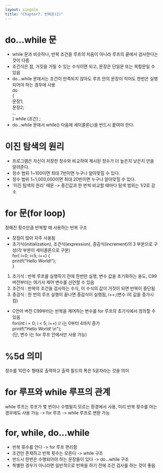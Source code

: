 ```yaml
---
layout: singnle
title: "Chapter7. 반복문(2)"
---
```


# do...while 문

+ while 문과 비슷하나, 반복 조건을 루프의 처음이 아니라 루프의 끝에서 검사한다는 것이 다름   
+ 조건식은 참, 거짓을 가릴 수 있는 수식이면 되고, 문장은 단일문 또는 복합문일 수 있음   
+ do...while 문에서는 조건이 만족되지 않아도 루프 안의 문장이 적어도 한번은 실행되어야 하는 경우에 사용   
do   
{   
  문장1;   
  문장2;   
  ...   
} while (조건) ;   
+ do...while 문에서 while() 다음에 세미콜론(;)을 반드시 붙여야 한다.   

# 이진 탐색의 원리

+ 프로그램은 자신이 저장한 정수와 비교하여 제시된 정수가 더 높은지 낮은지 만을 알려준다.   
+ 정수 범위 1~100이면 최대 7번이면 누구나 알아맞힐 수 있다.   
+ 정수 범위 1~1,000,000이면 최대 20번이면 누구나 알아맞힐 수 있다.   
+ '이진 탐색의 원리' 때문 -> 중간값과 한 번씩 비교할 때마다 탐색 범위는 1/2로 감소   

# for 문(for loop)

정해진 횟수만큼 반복할 때 사용하는 반복 구조   
+ 장점이 많아 자주 사용됨   
+ 초기식(initialization), 조건식(expression), 증감식(increment)의 3 부분으로 구성(각 부분이 세미콜론으로 구분)   
for( i=0; i<5; i++) {   
  printf("Hello World!");   
}   
1. 초기식 : 반복 루프를 실행하기 전에 한번만 실행, 변수 값을 초기화하는 용도, C99 버전부터는 여기서 제어 변수를 선언할 수 있음   
2. 조건식 : 반복의 조건을 검사하는 수식, 이 수식의 값이 거짓이 되면 반복이 중단됨   
3. 증감식 : 한 번의 루프 실행이 끝나면 증감식이 실행됨, i++;(변수 i의 값을 증가시킴)   
+ C언어 버전 C99부터는 반복을 제어하는 변수를 for 루프의 초기식에서 정의할 수 있음   
for(int i = 0; i < 5; i++) // i는 0부터 4까지 증가   
  printf("Hello World! \n");   
(단, 변수 i는 for 루프 안에서만 사용 가능)   

# %5d 의미

정수를 10진수 형태로 출력하고 출력 필드의 폭은 5글자라는 것을 의미   

# for 루프와 while 루프의 관계

while 루프는 루프가 몇 번이나 수행될지 모르는 환경에서 사용, 미리 반복 횟수를 아는 경우에도 사용 가능 -> for 루프 -> while 루프로 변환 가능   

# for, while, do...while

+ 반복 횟수를 안다 -> for 루프 편리함   
+ 조건만 존재하고 반복 횟수는 모른다 -> while 구조   
+ 반드시 한번은 수행되어야 하는 문장들이 있다 -> do...while 구조   
+ 특별한 경우가 아니라면 일반적으로 반복을 하기 전에 조건 검사를 하는 것이 좋음   

